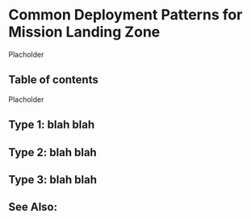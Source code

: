 # Common Deployment Patterns for Mission Landing Zone
Placholder
## Table of contents
Placholder

## Type 1: blah blah

## Type 2: blah blah

## Type 3: blah blah

## See Also: